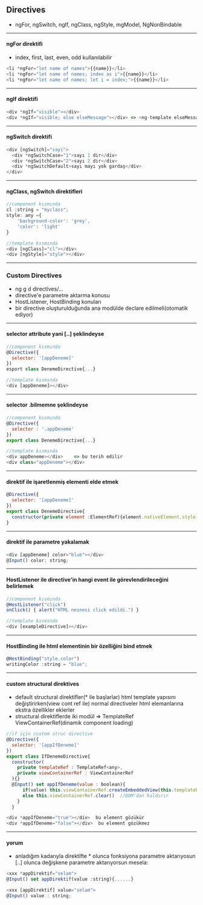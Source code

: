 ## Directives
- ngFor, ngSwitch, ngIf, ngClass, ngStyle, mgModel, NgNonBindable
-------------------------
#### ngFor direktifi
- index, first, last, even, odd kullanılabilir
```javascript
<li *ngFor="let name of names">{{name}}</li>
<li *ngFor="let name of names; index as i">{{name}}</li>
<li *ngFor="let name of names; let i = index;">{{name}}</li> 
```
-------------------------
#### ngIf direktifi
```javascript
<div *ngIf="visible"></div>
<div *ngIf="visible; else elseMessage"></div> => <ng-template elseMessage>bu ne bucum mezajdir</ng-template>
```
---------------------
#### ngSwitch direktifi
```javascript
<div [ngSwitch]="sayi">
  <div *ngSwitchCase="1">sayı 1 dir</div>
  <div *ngSwitchCase="2">sayı 2 dir</div>
  <div *ngSwitchDefault>sayı mayı yok gardaş</div>
</div>
```
----------------------
#### ngClass, ngSwitch direktifleri
```javascript
//component kısmında
cl :string = "myclass";
style: any ={
    'background-color': 'grey',
    'color': 'light'
}

//template kısmında
<div [ngClass]="cl"></div>
<div [ngStyle]="style"></div>
```
---------------------------
### Custom Directives
- ng g d directives/...
- directive'e parametre aktarma konusu
- HostListener, HostBinding konuları
- bir directive oluşturulduğunda ana modülde declare edilmeli(otomatik ediyor)
-----------------------
#### selector attribute yani [..] şeklindeyse
```javascript
//component kısmında
@Directive({
  selector: '[appDeneme]'
})
esport class DenemeDirective{...}

//template kısmında
<div [appDeneme]></div>
```
-------------------
#### selector .bilmemne şeklindeyse
```javascript
//component kısmında
@Directive({
  selector : '.appDeneme'
})
export class DenemeDirective{...}

//template kısmında
<div appDeneme></div>    => bu terih edilir
<div class="appDeneme"></div>
```
---------------------
#### direktif ile işaretlenmiş elementi elde etmek
```javascript
@Directive({
  selector: '[appDeneme]'
})
export class DenemeDirective{
  constructor(private element :ElementRef){element.nativeElement.style.display='none';}
}
```
----------------
#### direktif ile parametre yakalamak
```javascript
<div [appDeneme] color="blue"></div>
@Input() color: string;
```
--------------------
#### HostListener ile directive'in hangi event ile görevlendirileceğini belirlemek
```javascript
//component kısmında
@HostListener("click")
onClick() { alert("HTML nesnesi click edildi.") }

//template kısmında
<div [exampleDirective]></div>
```
----------------
#### HostBinding ile html elementinin bir özelliğini bind etmek
```javascript
@HostBinding("style.color")
writingColor :string = "blue";
```
----------------------
#### custom structural direktives
- default structural direktifler(* ile başlarlar) html template yapısını değiştirirken(view cont ref ile) normal directiveler html elemanlarına ekstra özellikler eklerler
- structural direktiflerde iki modül => TemplateRef ViewContainerRef(dinamik component loading)
```javascript
//if için custom struc directive
@Directive({
  selector: '[appIfDeneme]'
})
export class IfDenemeDirective{
  constructor(
    private templateRef : TemplateRef<any>,
    private viewContainerRef : ViewContainerRef
  ){}
  @Input() set appIfDeneme(value : boolean){
      if(value) this.viewContainerRef.createEmbeddedView(this.templateRef)  //DOM'a ekler
      else this.viewContainerRef.clear()  //DOM'dan kaldırır
    }
  }

<div *appIfDeneme="true"></div>  bu element gözükür
<div *appIfDeneme="false"></div>  bu element gözükmez
```

------------------------
#### yorum
- anladığım kadarıyla direktifte * olunca fonksiyona parametre aktarıyosun [..] olunca değişkene parametre aktarıyorsun mesela:
```javascript
<xxx *appDirektif="selam">
@Input() set appDirektif(value :string){......}

<xxx [appDirektif] value="selam">
@Input() value : string;
```